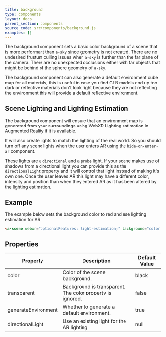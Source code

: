 ```yaml
---
title: background
type: components
layout: docs
parent_section: components
source_code: src/components/background.js
examples: []
---
```


The background component sets a basic color background of a scene that is more
performant than `a-sky` since geometry is not created. There are no undesired
frustum culling issues when `a-sky` is further than the far plane of the
camera. There are no unexpected occlusions either with far objects that might
be behind of the sphere geometry of `a-sky`.

The background component can also generate a default environment cube map for all
materials, this is useful in case you find GLB models end up too dark or reflective
materials don't look right because they are not reflecting the environment this
will provide a default reflective environment.

## Scene Lighting and Lighting Estimation

The background component will ensure that an environment map is generated from your surroundings using WebXR
Lighting estimation in Augmented Reality if it is available.

It will also create lights to match the lighting of the real world. So you should turn off any scene lights when the user enters AR using the `hide-on-enter-ar` component.

These lights are a `directional` and a `probe` light. If your scene makes use of shadows
from a directional light you can provide this as the `directionalLight` property and it
will control that light instead of making it's own one. Once the user leaves AR this
light may have a different color, intensity and position than when they entered AR as it has been
altered by the lighting estimation.

## Example

The example below sets the background color to red and use lighting estimation for AR.

```html
<a-scene webxr="optionalFeatures: light-estimation;" background="color: red"></a-scene>
```

## Properties

| Property                   | Description                                               | Default Value   |
|----------------------------|-----------------------------------------------------------|-----------------|
| color                      | Color of the scene background.                            | black           |
| transparent                | Background is transparent. The color property is ignored. | false           |
| generateEnvironment        | Whether to generate a default environment.                | true            |
| directionalLight           | Use an existing light for the AR lighting                 | null            |
